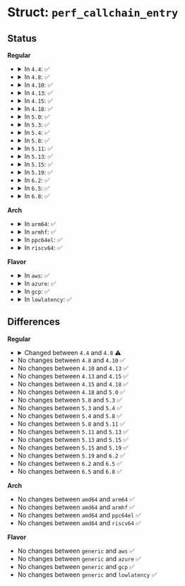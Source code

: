 # Struct: <code>perf_callchain_entry</code>

## Status
<b>Regular</b>
<ul>
<li>
<details>
<summary>In <code>4.4</code>: ✅</summary>

```c
struct perf_callchain_entry {
    __u64 nr;
    __u64 ip[127];
};
```
</details>
</li>
<li>
<details>
<summary>In <code>4.8</code>: ✅</summary>

```c
struct perf_callchain_entry {
    __u64 nr;
    __u64 ip[0];
};
```
</details>
</li>
<li>
<details>
<summary>In <code>4.10</code>: ✅</summary>

```c
struct perf_callchain_entry {
    __u64 nr;
    __u64 ip[0];
};
```
</details>
</li>
<li>
<details>
<summary>In <code>4.13</code>: ✅</summary>

```c
struct perf_callchain_entry {
    __u64 nr;
    __u64 ip[0];
};
```
</details>
</li>
<li>
<details>
<summary>In <code>4.15</code>: ✅</summary>

```c
struct perf_callchain_entry {
    __u64 nr;
    __u64 ip[0];
};
```
</details>
</li>
<li>
<details>
<summary>In <code>4.18</code>: ✅</summary>

```c
struct perf_callchain_entry {
    __u64 nr;
    __u64 ip[0];
};
```
</details>
</li>
<li>
<details>
<summary>In <code>5.0</code>: ✅</summary>

```c
struct perf_callchain_entry {
    __u64 nr;
    __u64 ip[0];
};
```
</details>
</li>
<li>
<details>
<summary>In <code>5.3</code>: ✅</summary>

```c
struct perf_callchain_entry {
    __u64 nr;
    __u64 ip[0];
};
```
</details>
</li>
<li>
<details>
<summary>In <code>5.4</code>: ✅</summary>

```c
struct perf_callchain_entry {
    __u64 nr;
    __u64 ip[0];
};
```
</details>
</li>
<li>
<details>
<summary>In <code>5.8</code>: ✅</summary>

```c
struct perf_callchain_entry {
    __u64 nr;
    __u64 ip[0];
};
```
</details>
</li>
<li>
<details>
<summary>In <code>5.11</code>: ✅</summary>

```c
struct perf_callchain_entry {
    __u64 nr;
    __u64 ip[0];
};
```
</details>
</li>
<li>
<details>
<summary>In <code>5.13</code>: ✅</summary>

```c
struct perf_callchain_entry {
    __u64 nr;
    __u64 ip[0];
};
```
</details>
</li>
<li>
<details>
<summary>In <code>5.15</code>: ✅</summary>

```c
struct perf_callchain_entry {
    __u64 nr;
    __u64 ip[0];
};
```
</details>
</li>
<li>
<details>
<summary>In <code>5.19</code>: ✅</summary>

```c
struct perf_callchain_entry {
    __u64 nr;
    __u64 ip[0];
};
```
</details>
</li>
<li>
<details>
<summary>In <code>6.2</code>: ✅</summary>

```c
struct perf_callchain_entry {
    __u64 nr;
    __u64 ip[0];
};
```
</details>
</li>
<li>
<details>
<summary>In <code>6.5</code>: ✅</summary>

```c
struct perf_callchain_entry {
    __u64 nr;
    __u64 ip[0];
};
```
</details>
</li>
<li>
<details>
<summary>In <code>6.8</code>: ✅</summary>

```c
struct perf_callchain_entry {
    __u64 nr;
    __u64 ip[0];
};
```
</details>
</li>
</ul>
<b>Arch</b>
<ul>
<li>
<details>
<summary>In <code>arm64</code>: ✅</summary>

```c
struct perf_callchain_entry {
    __u64 nr;
    __u64 ip[0];
};
```
</details>
</li>
<li>
<details>
<summary>In <code>armhf</code>: ✅</summary>

```c
struct perf_callchain_entry {
    __u64 nr;
    __u64 ip[0];
};
```
</details>
</li>
<li>
<details>
<summary>In <code>ppc64el</code>: ✅</summary>

```c
struct perf_callchain_entry {
    __u64 nr;
    __u64 ip[0];
};
```
</details>
</li>
<li>
<details>
<summary>In <code>riscv64</code>: ✅</summary>

```c
struct perf_callchain_entry {
    __u64 nr;
    __u64 ip[0];
};
```
</details>
</li>
</ul>
<b>Flavor</b>
<ul>
<li>
<details>
<summary>In <code>aws</code>: ✅</summary>

```c
struct perf_callchain_entry {
    __u64 nr;
    __u64 ip[0];
};
```
</details>
</li>
<li>
<details>
<summary>In <code>azure</code>: ✅</summary>

```c
struct perf_callchain_entry {
    __u64 nr;
    __u64 ip[0];
};
```
</details>
</li>
<li>
<details>
<summary>In <code>gcp</code>: ✅</summary>

```c
struct perf_callchain_entry {
    __u64 nr;
    __u64 ip[0];
};
```
</details>
</li>
<li>
<details>
<summary>In <code>lowlatency</code>: ✅</summary>

```c
struct perf_callchain_entry {
    __u64 nr;
    __u64 ip[0];
};
```
</details>
</li>
</ul>

## Differences
<b>Regular</b>
<ul>
<li>
<details>
<summary>Changed between <code>4.4</code> and <code>4.8</code> ⚠️</summary>
<ul>
<li>
<b>Field type changed. </b>
<code>__u64 ip[127]</code> ➡️ <code>__u64 ip[0]</code>
</li>
</ul>
</details>
</li>
<li>
No changes between <code>4.8</code> and <code>4.10</code> ✅
</li>
<li>
No changes between <code>4.10</code> and <code>4.13</code> ✅
</li>
<li>
No changes between <code>4.13</code> and <code>4.15</code> ✅
</li>
<li>
No changes between <code>4.15</code> and <code>4.18</code> ✅
</li>
<li>
No changes between <code>4.18</code> and <code>5.0</code> ✅
</li>
<li>
No changes between <code>5.0</code> and <code>5.3</code> ✅
</li>
<li>
No changes between <code>5.3</code> and <code>5.4</code> ✅
</li>
<li>
No changes between <code>5.4</code> and <code>5.8</code> ✅
</li>
<li>
No changes between <code>5.8</code> and <code>5.11</code> ✅
</li>
<li>
No changes between <code>5.11</code> and <code>5.13</code> ✅
</li>
<li>
No changes between <code>5.13</code> and <code>5.15</code> ✅
</li>
<li>
No changes between <code>5.15</code> and <code>5.19</code> ✅
</li>
<li>
No changes between <code>5.19</code> and <code>6.2</code> ✅
</li>
<li>
No changes between <code>6.2</code> and <code>6.5</code> ✅
</li>
<li>
No changes between <code>6.5</code> and <code>6.8</code> ✅
</li>
</ul>
<b>Arch</b>
<ul>
<li>
No changes between <code>amd64</code> and <code>arm64</code> ✅
</li>
<li>
No changes between <code>amd64</code> and <code>armhf</code> ✅
</li>
<li>
No changes between <code>amd64</code> and <code>ppc64el</code> ✅
</li>
<li>
No changes between <code>amd64</code> and <code>riscv64</code> ✅
</li>
</ul>
<b>Flavor</b>
<ul>
<li>
No changes between <code>generic</code> and <code>aws</code> ✅
</li>
<li>
No changes between <code>generic</code> and <code>azure</code> ✅
</li>
<li>
No changes between <code>generic</code> and <code>gcp</code> ✅
</li>
<li>
No changes between <code>generic</code> and <code>lowlatency</code> ✅
</li>
</ul>
